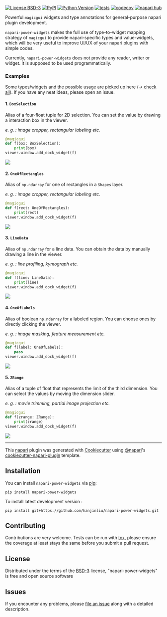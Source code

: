 
[![License BSD-3](https://img.shields.io/pypi/l/napari-power-widgets.svg?color=green)](https://github.com/hanjinliu/napari-power-widgets/raw/main/LICENSE)
[![PyPI](https://img.shields.io/pypi/v/napari-power-widgets.svg?color=green)](https://pypi.org/project/napari-power-widgets)
[![Python Version](https://img.shields.io/pypi/pyversions/napari-power-widgets.svg?color=green)](https://python.org)
[![tests](https://github.com/hanjinliu/napari-power-widgets/workflows/tests/badge.svg)](https://github.com/hanjinliu/napari-power-widgets/actions)
[![codecov](https://codecov.io/gh/hanjinliu/napari-power-widgets/branch/main/graph/badge.svg)](https://codecov.io/gh/hanjinliu/napari-power-widgets)
[![napari hub](https://img.shields.io/endpoint?url=https://api.napari-hub.org/shields/napari-power-widgets)](https://napari-hub.org/plugins/napari-power-widgets)

Powerful `magicgui` widgets and type annotations for general-purpose napari plugin development.

`napari-power-widgets` makes the full use of type-to-widget mapping strategy of `magicgui` to provide napari-specific types and value-widgets, which will be very useful to improve UI/UX of your napari plugins with simple codes.

Currently, `napari-power-widgets` does not provide any reader, writer or widget. It is supposed to be used programmatically.

### Examples

Some types/widgets and the possible usage are picked up here ([&rarr; check all](https://github.com/hanjinliu/napari-power-widgets/blob/main/src/napari_power_widgets/types.py)). If you have any neat ideas, please open an issue.

#### 1. `BoxSelection`

Alias of a four-float tuple for 2D selection. You can set the value by drawing a interaction box in the viewer.

*e. g. : image cropper, rectangular labeling etc.*

```python
@magicgui
def f(box: BoxSelection):
    print(box)
viewer.window.add_dock_widget(f)
```

![](images/BoxSelection.gif)

#### 2. `OneOfRectangles`

Alias of `np.ndarray` for one of rectangles in a `Shapes` layer.

*e. g. : image cropper, rectangular labeling etc.*

```python
@magicgui
def f(rect: OneOfRectangles):
    print(rect)
viewer.window.add_dock_widget(f)
```

![](images/OneOfRectangles.gif)

#### 3. `LineData`

Alias of `np.ndarray` for a line data. You can obtain the data by manually drawing a line in the viewer.

*e. g. : line profiling, kymograph etc.*

```python
@magicgui
def f(line: LineData):
    print(line)
viewer.window.add_dock_widget(f)
```

![](images/LineData.gif)

#### 4. `OneOfLabels`

Alias of boolean `np.ndarray` for a labeled region. You can choose ones by directly clicking the viewer.

*e. g. : image masking, feature measurement etc.*

```python
@magicgui
def f(label: OneOfLabels):
    pass
viewer.window.add_dock_widget(f)
```

![](images/OneOfLabels.gif)


#### 5. `ZRange`

Alias of a tuple of float that represents the limit of the third dimension. You can select the values by moving the dimension slider.

*e. g. : movie trimming, partial image projection etc.*

```python
@magicgui
def f(zrange: ZRange):
    print(zrange)
viewer.window.add_dock_widget(f)
```

![](images/ZRange.gif)

----------------------------------

This [napari] plugin was generated with [Cookiecutter] using [@napari]'s [cookiecutter-napari-plugin] template.

<!--
Don't miss the full getting started guide to set up your new package:
https://github.com/napari/cookiecutter-napari-plugin#getting-started

and review the napari docs for plugin developers:
https://napari.org/stable/plugins/index.html
-->

## Installation

You can install `napari-power-widgets` via [pip]:

    pip install napari-power-widgets



To install latest development version :

    pip install git+https://github.com/hanjinliu/napari-power-widgets.git


## Contributing

Contributions are very welcome. Tests can be run with [tox], please ensure
the coverage at least stays the same before you submit a pull request.

## License

Distributed under the terms of the [BSD-3] license,
"napari-power-widgets" is free and open source software

## Issues

If you encounter any problems, please [file an issue] along with a detailed description.

[napari]: https://github.com/napari/napari
[Cookiecutter]: https://github.com/audreyr/cookiecutter
[@napari]: https://github.com/napari
[MIT]: http://opensource.org/licenses/MIT
[BSD-3]: http://opensource.org/licenses/BSD-3-Clause
[GNU GPL v3.0]: http://www.gnu.org/licenses/gpl-3.0.txt
[GNU LGPL v3.0]: http://www.gnu.org/licenses/lgpl-3.0.txt
[Apache Software License 2.0]: http://www.apache.org/licenses/LICENSE-2.0
[Mozilla Public License 2.0]: https://www.mozilla.org/media/MPL/2.0/index.txt
[cookiecutter-napari-plugin]: https://github.com/napari/cookiecutter-napari-plugin

[file an issue]: https://github.com/hanjinliu/napari-power-widgets/issues

[napari]: https://github.com/napari/napari
[tox]: https://tox.readthedocs.io/en/latest/
[pip]: https://pypi.org/project/pip/
[PyPI]: https://pypi.org/
